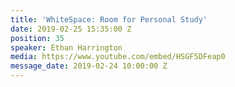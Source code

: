 ```yaml
---
title: 'WhiteSpace: Room for Personal Study'
date: 2019-02-25 15:35:00 Z
position: 35
speaker: Ethan Harrington
media: https://www.youtube.com/embed/HSGF5DFeap0
message_date: 2019-02-24 10:00:00 Z
---
```


